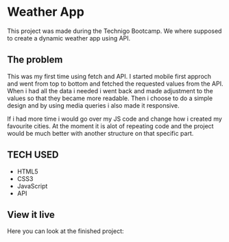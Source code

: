 # Weather App

This project was made during the Technigo Bootcamp.
We where supposed to create a dynamic weather app using API.


## The problem

This was my first time using fetch and API. 
I started mobile first approch and went from top to bottom and fetched the requested values from the API. 
When i had all the data i needed i went back and made adjustment to the values so that they became more readable. 
Then i choose to do a simple design and by using media queries i also made it responsive.

If i had more time i would go over my JS code and change how i created my favourite cities. At the moment it 
is alot of repeating code and the project would be much better with another structure on that specific part.


## TECH USED

* HTML5 
* CSS3 
* JavaScript 
* API 

## View it live

Here you can look at the finished project: 
